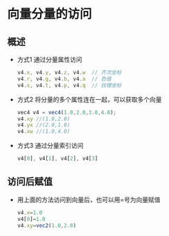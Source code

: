 # 向量分量的访问

## 概述

+ 方式1 通过分量属性访问

  ```js
  v4.x, v4.y, v4.z, v4.w  // 齐次坐标
  v4.r, v4.g, v4.b, v4.a  // 色值
  v4.s, v4.t, v4.p, v4.q  // 纹理坐标
  ```

+ 方式2 将分量的多个属性连在一起，可以获取多个向量

  ```js
  vec4 v4 = vec4(1.0,2.0,3.0,4.0);
  v4.xy //(1.0,2.0)
  v4.yx //(2.0,1.0)
  v4.xw //(1.0,4.0)
  ```

+ 方式3 通过分量索引访问

  ```js
  v4[0], v4[1], v4[2], v4[3]
  ```

## 访问后赋值

+ 用上面的方法访问到向量后，也可以用=号为向量赋值

  ```js
  v4.x=1.0
  v4[0]=1.0
  v4.xy=vec2(1.0,2.0)
  ```
